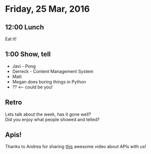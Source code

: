 Friday, 25 Mar, 2016
====================

12:00 Lunch
-----------

Eat it!

1:00 Show, tell
---------------

* Javi - Pong
* Derreck - Content Management System
* Matt
* Megan does boring things in Python
* ?? <-- could be you!


Retro
-----

Lets talk about the week, has it gone well?<br />
Did you enjoy what people showed and telled?<br />


Apis!
-----

Thanks to Andrea for sharing
[this](https://www.youtube.com/watch?v=7YcW25PHnAA)
awesome video about APIs with us!
